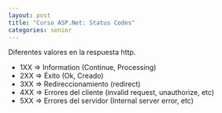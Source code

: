 ```yaml
---
layout: post
title: "Curso ASP.Net: Status Codes"
categories: senior
---
```


Diferentes valores en la respuesta<!--more--> http.

- 1XX => Information (Continue, Processing)
- 2XX => Éxito (Ok, Creado)
- 3XX => Redireccionamiento (redirect)
- 4XX => Errores del cliente (invalid request, unauthorize, etc)
- 5XX => Errores del servidor (Internal server error, etc)
